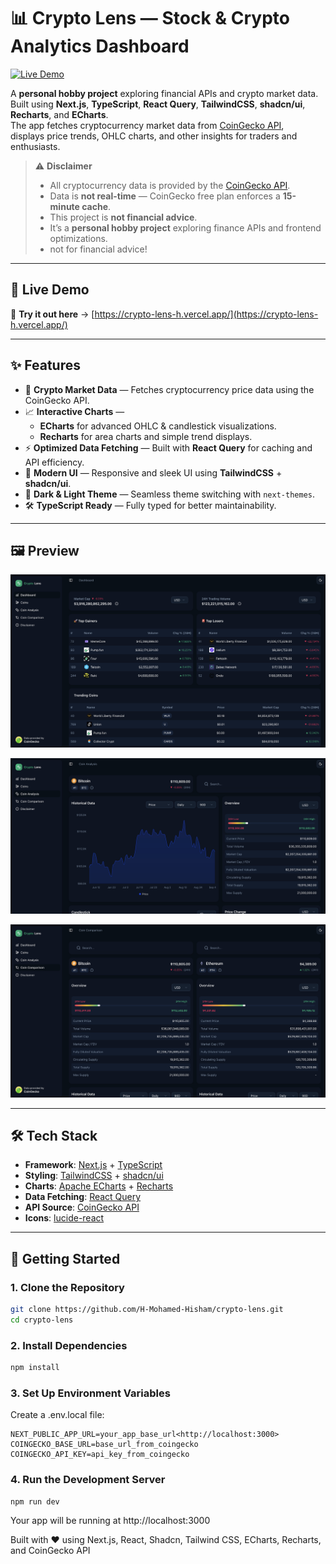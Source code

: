 # 📊 Crypto Lens — Stock & Crypto Analytics Dashboard

[![Live Demo](https://img.shields.io/badge/Live_Demo-Visit-green?style=for-the-badge&logo=vercel)](https://crypto-lens-h.vercel.app/)

A **personal hobby project** exploring financial APIs and crypto market data.  
Built using **Next.js**, **TypeScript**, **React Query**, **TailwindCSS**, **shadcn/ui**, **Recharts**, and **ECharts**.  
The app fetches cryptocurrency market data from [CoinGecko API](https://www.coingecko.com/),  
displays price trends, OHLC charts, and other insights for traders and enthusiasts.

> ⚠️ **Disclaimer**
>
> - All cryptocurrency data is provided by the [CoinGecko API](https://www.coingecko.com/).
> - Data is **not real-time** — CoinGecko free plan enforces a **15-minute cache**.
> - This project is **not financial advice**.
> - It’s a **personal hobby project** exploring finance APIs and frontend optimizations.
> - not for financial advice!

---

## 🔗 Live Demo

🚀 **Try it out here** → [https://crypto-lens-h.vercel.app/](https://crypto-lens-h.vercel.app/)

---

## ✨ Features

- 🔹 **Crypto Market Data** — Fetches cryptocurrency price data using the CoinGecko API.
- 📈 **Interactive Charts** —
  - **ECharts** for advanced OHLC & candlestick visualizations.
  - **Recharts** for area charts and simple trend displays.
- ⚡ **Optimized Data Fetching** — Built with **React Query** for caching and API efficiency.
- 🎨 **Modern UI** — Responsive and sleek UI using **TailwindCSS** + **shadcn/ui**.
- 🌙 **Dark & Light Theme** — Seamless theme switching with `next-themes`.
- 🛠️ **TypeScript Ready** — Fully typed for better maintainability.

---

## 🖼️ Preview

![Crypto Lens - Dashboard](./public/screenshots/dashboard.png)

![Crypto Lens - Coin Analysis](./public/screenshots/coin-analysis.png)

![Crypto Lens - Coin Comparison](./public/screenshots/coin-comparison.png)

---

## 🛠️ Tech Stack

- **Framework**: [Next.js](https://nextjs.org/) + [TypeScript](https://www.typescriptlang.org/)
- **Styling**: [TailwindCSS](https://tailwindcss.com/) + [shadcn/ui](https://ui.shadcn.com/)
- **Charts**: [Apache ECharts](https://echarts.apache.org/en/index.html) + [Recharts](https://recharts.org/en-US/)
- **Data Fetching**: [React Query](https://tanstack.com/query)
- **API Source**: [CoinGecko API](https://www.coingecko.com/en/api)
- **Icons**: [lucide-react](https://lucide.dev/)

---

## 🚀 Getting Started

### 1. Clone the Repository

```bash
git clone https://github.com/H-Mohamed-Hisham/crypto-lens.git
cd crypto-lens
```

### 2. Install Dependencies

```bash
npm install
```

### 3. Set Up Environment Variables

Create a .env.local file:

```
NEXT_PUBLIC_APP_URL=your_app_base_url<http://localhost:3000>
COINGECKO_BASE_URL=base_url_from_coingecko
COINGECKO_API_KEY=api_key_from_coingecko
```

### 4. Run the Development Server

```
npm run dev
```

Your app will be running at http://localhost:3000

Built with ❤️ using Next.js, React, Shadcn, Tailwind CSS, ECharts, Recharts, and CoinGecko API
